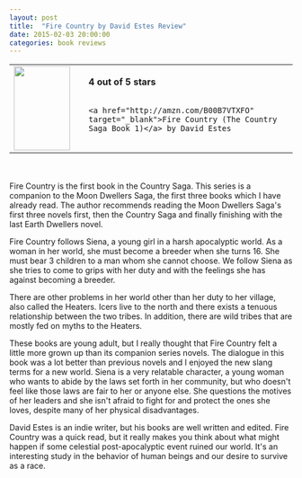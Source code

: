 ```yaml
---
layout: post
title:  "Fire Country by David Estes Review"
date: 2015-02-03 20:00:00 
categories: book reviews
---
```


<table>
 <tr>
  <td><a href="http://amzn.com/B00B7VTXFO" target="_blank"><img src="http://ecx.images-amazon.com/images/I/91U%2BTGgS60L._SL1500_.jpg" style="height:150px; width:100px;"/></a></td>
  <td style="vertical-align:center; padding-left:25px;">
    <b>4 out of 5 stars</b><br/><br/>

    <a href="http://amzn.com/B00B7VTXFO" target="_blank">Fire Country (The Country Saga Book 1)</a> by David Estes

	

  </td>
 </tr>
</table>

<br/><br/>
Fire Country is the first book in the Country Saga. This series is a companion to the Moon Dwellers Saga, the first three books which I have already read. The author recommends reading the Moon Dwellers Saga's first three novels first, then the Country Saga and finally finishing with the last Earth Dwellers novel.

Fire Country follows Siena, a young girl in a harsh apocalyptic world. As a woman in her world, she must become a breeder when she turns 16. She must bear 3 children to a man whom she cannot choose. We follow Siena as she tries to come to grips with her duty and with the feelings she has against becoming a breeder.

There are other problems in her world other than her duty to her village, also called the Heaters. Icers live to the north and there exists a tenuous relationship between the two tribes. In addition, there are wild tribes that are mostly fed on myths to the Heaters.

These books are young adult, but I really thought that Fire Country felt a little more grown up than its companion series novels. The dialogue in this book was a lot better than previous novels and I enjoyed the new slang terms for a new world. Siena is a very relatable character, a young woman who wants to abide by the laws set forth in her community, but who doesn't feel like those laws are fair to her or anyone else. She questions the motives of her leaders and she isn't afraid to fight for and protect the ones she loves, despite many of her physical disadvantages.

David Estes is an indie writer, but his books are well written and edited. Fire Country was a quick read, but it really makes you think about what might happen if some celestial post-apocalyptic event ruined our world. It's an interesting study in the behavior of human beings and our desire to survive as a race.
